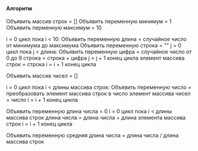 #### Алгоритм
Объявить массив строк = []
Объявить переменную минимум = 1
Объявить перменную максимум = 10

i = 0
цикл пока i < 10:
 Объявить переменную длина = случайное число от минимума до максимума
 Объявить переменную строка = ""
 j = 0
 цикл пока j < длина:
  Объявить переменную цифра = случайное число от 0 до 9
  строка = строка + цифра
  j = j + 1
 конец цикла
 элемент массива строк = строка
 i = i + 1
конец цикла

Объявить массив чисел = []

i = 0
цикл пока i < длины массива строк:
 Объявить переменную число = преобразовать элемент массива строк в число
 элемент массива чисел = число
 i = i + 1
конец цикла

Объявить переменную длина числа = 0
i = 0
 цикл пока i < длины массива строк
 длина числа = длина числа + длина элемента массива строк
 i = i + 1
конец цикла

Объявить переменную средняя длина числа = длина числа / длина массива строк
